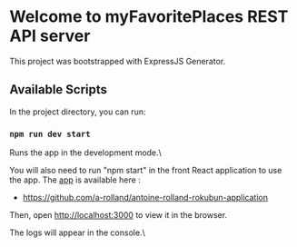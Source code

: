 # Welcome to myFavoritePlaces REST API server

This project was bootstrapped with ExpressJS Generator.

## Available Scripts

In the project directory, you can run:

### `npm run dev start`

Runs the app in the development mode.\

You will also need to run "npm start" in the front React application to use the app.
The [app](https://github.com/a-rolland/antoine-rolland-rokubun-application) is available here : 
  - https://github.com/a-rolland/antoine-rolland-rokubun-application

Then, open [http://localhost:3000](http://localhost:3000) to view it in the browser.

The logs will appear in the console.\